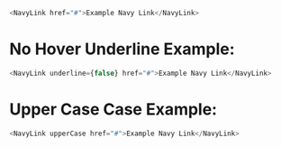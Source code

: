 ```js
<NavyLink href="#">Example Navy Link</NavyLink>
```

# No Hover Underline Example:
```js
<NavyLink underline={false} href="#">Example Navy Link</NavyLink>
```

# Upper Case Case Example:
```js
<NavyLink upperCase href="#">Example Navy Link</NavyLink>
```
